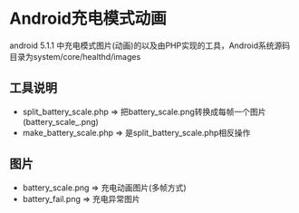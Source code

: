 # Android充电模式动画
android 5.1.1 中充电模式图片(动画)的以及由PHP实现的工具，Android系统源码目录为system/core/healthd/images

## 工具说明
  * split_battery_scale.php => 把battery_scale.png转换成每帧一个图片(battery_scale_<n>.png)
  * make_battery_scale.php => 是split_battery_scale.php相反操作

## 图片
  * battery_scale.png => 充电动画图片(多帧方式)
  * battery_fail.png => 充电异常图片

